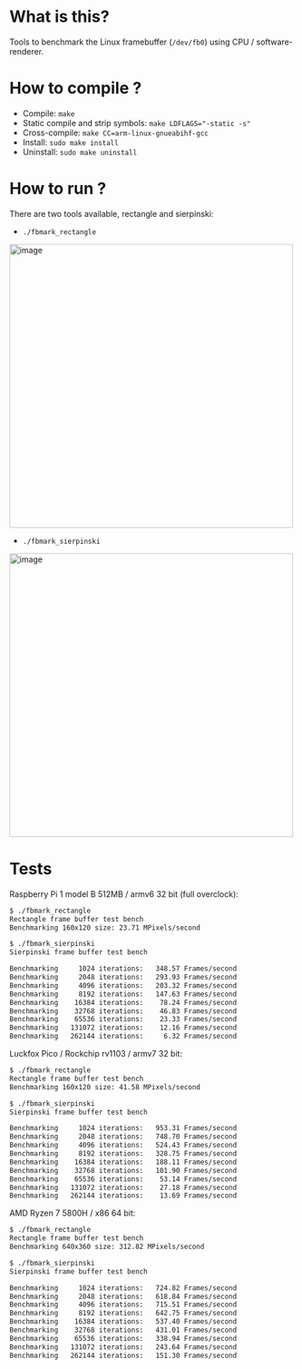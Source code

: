 # What is this?
Tools to benchmark the Linux framebuffer (`/dev/fb0`) using CPU / software-renderer.

# How to compile ?
* Compile: `make`
* Static compile and strip symbols: `make LDFLAGS="-static -s"`
* Cross-compile: `make CC=arm-linux-gnueabihf-gcc`
* Install: `sudo make install`
* Uninstall: `sudo make uninstall`

# How to run ?
There are two tools available, rectangle and sierpinski:

* `./fbmark_rectangle`
<img width="500" height="500" alt="image" src="https://github.com/user-attachments/assets/8d8a8f60-9d17-422d-8b90-16d10d4347b6" />

* `./fbmark_sierpinski`
<img width="500" height="500" alt="image" src="https://github.com/user-attachments/assets/8f608b86-3204-42f3-b7e5-27ee0363ff07" />

# Tests
Raspberry Pi 1 model B 512MB / armv6 32 bit (full overclock):
```bash
$ ./fbmark_rectangle 
Rectangle frame buffer test bench
Benchmarking 160x120 size: 23.71 MPixels/second

$ ./fbmark_sierpinski 
Sierpinski frame buffer test bench

Benchmarking     1024 iterations:   348.57 Frames/second
Benchmarking     2048 iterations:   293.93 Frames/second
Benchmarking     4096 iterations:   203.32 Frames/second
Benchmarking     8192 iterations:   147.63 Frames/second
Benchmarking    16384 iterations:    78.24 Frames/second
Benchmarking    32768 iterations:    46.83 Frames/second
Benchmarking    65536 iterations:    23.33 Frames/second
Benchmarking   131072 iterations:    12.16 Frames/second
Benchmarking   262144 iterations:     6.32 Frames/second
```

Luckfox Pico / Rockchip rv1103 / armv7 32 bit:
```bash
$ ./fbmark_rectangle 
Rectangle frame buffer test bench
Benchmarking 160x120 size: 41.58 MPixels/second

$ ./fbmark_sierpinski 
Sierpinski frame buffer test bench

Benchmarking     1024 iterations:   953.31 Frames/second
Benchmarking     2048 iterations:   748.70 Frames/second
Benchmarking     4096 iterations:   524.43 Frames/second
Benchmarking     8192 iterations:   328.75 Frames/second
Benchmarking    16384 iterations:   188.11 Frames/second
Benchmarking    32768 iterations:   101.90 Frames/second
Benchmarking    65536 iterations:    53.14 Frames/second
Benchmarking   131072 iterations:    27.18 Frames/second
Benchmarking   262144 iterations:    13.69 Frames/second
```

AMD Ryzen 7 5800H / x86 64 bit:
```bash
$ ./fbmark_rectangle 
Rectangle frame buffer test bench
Benchmarking 640x360 size: 312.82 MPixels/second

$ ./fbmark_sierpinski 
Sierpinski frame buffer test bench

Benchmarking     1024 iterations:   724.82 Frames/second
Benchmarking     2048 iterations:   618.84 Frames/second
Benchmarking     4096 iterations:   715.51 Frames/second
Benchmarking     8192 iterations:   642.75 Frames/second
Benchmarking    16384 iterations:   537.40 Frames/second
Benchmarking    32768 iterations:   431.01 Frames/second
Benchmarking    65536 iterations:   338.94 Frames/second
Benchmarking   131072 iterations:   243.64 Frames/second
Benchmarking   262144 iterations:   151.30 Frames/second
```
